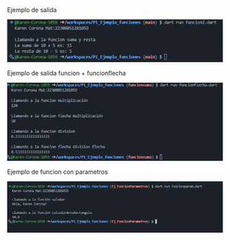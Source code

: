 Ejemplo de salida

![alt text](image.png)

Ejemplo de salida funcion + funcionflecha

![alt text](image-1.png)

Ejemplo de funcion con parametros

![alt text](image-3.png)